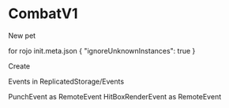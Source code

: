 # CombatV1

New pet




for rojo
init.meta.json
{
  "ignoreUnknownInstances": true
}


Create

Events in ReplicatedStorage/Events

PunchEvent as RemoteEvent
HitBoxRenderEvent as RemoteEvent
